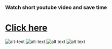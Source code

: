 

### Watch short youtube video and save time

# [Click here](https://youtu.be/2_xt1WpoBgU)



![alt-text](https://i.ibb.co/KsJ6BCp/Screenshot-2021-04-19-at-1-29-26-AM.png)
![alt-text](https://i.ibb.co/mFHv9bM/Screenshot-2021-04-19-at-1-29-12-AM.png)
![alt text](https://i.ibb.co/dbc054P/Screenshot-2021-02-17-at-11-56-06-PM.png)
![alt text](https://i.ibb.co/8Pmm3JB/Screenshot-2021-02-17-at-11-56-23-PM.png)


